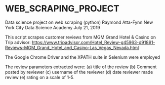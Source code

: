 # WEB_SCRAPING_PROJECT
Data science project on web scraping (python)
Raymond Atta-Fynn
New York City Data Science Academy
July 21, 2019

This script scrapes customer reviews from MGM Grand Hotel & Casino on Trip advisor:
https://www.tripadvisor.com/Hotel_Review-g45963-d91891-Reviews-MGM_Grand_Hotel_and_Casino-Las_Vegas_Nevada.html

The Google Chrome Driver and the XPATH suite in Selenium were employed

The review parameters extracted were:
(a) title of the review
(b) Comment posted by reviewer
(c) username of the reviewer
(d) date reviewer made review
(e) rating on a scale of 1-5.
